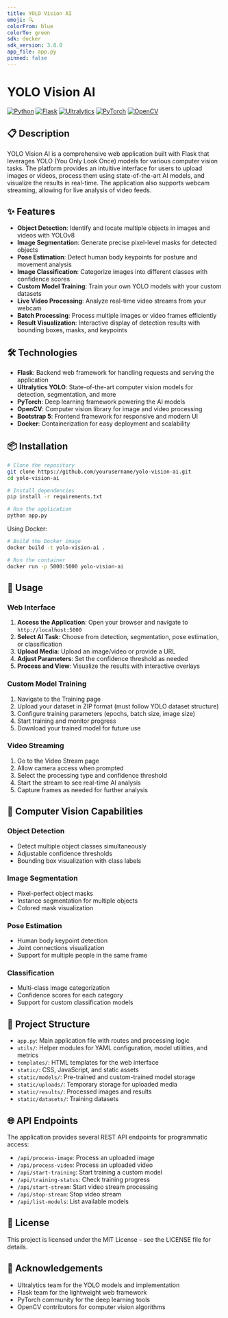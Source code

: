 ```yaml
---
title: YOLO Vision AI
emoji: 🔍
colorFrom: blue
colorTo: green
sdk: docker
sdk_version: 3.8.0
app_file: app.py
pinned: false
---
```


# YOLO Vision AI

[![Python](https://img.shields.io/badge/Python-3.8+-blue.svg)](https://www.python.org/)
[![Flask](https://img.shields.io/badge/Flask-2.0.1-green.svg)](https://flask.palletsprojects.com/)
[![Ultralytics](https://img.shields.io/badge/Ultralytics-8.0.208-yellow.svg)](https://ultralytics.com/)
[![PyTorch](https://img.shields.io/badge/PyTorch-2.0.1-EE4C2C.svg)](https://pytorch.org/)
[![OpenCV](https://img.shields.io/badge/OpenCV-4.5.5-5C3EE8.svg)](https://opencv.org/)

## 📋 Description

YOLO Vision AI is a comprehensive web application built with Flask that leverages YOLO (You Only Look Once) models for various computer vision tasks. The platform provides an intuitive interface for users to upload images or videos, process them using state-of-the-art AI models, and visualize the results in real-time. The application also supports webcam streaming, allowing for live analysis of video feeds.

## ✨ Features

- **Object Detection**: Identify and locate multiple objects in images and videos with YOLOv8
- **Image Segmentation**: Generate precise pixel-level masks for detected objects
- **Pose Estimation**: Detect human body keypoints for posture and movement analysis
- **Image Classification**: Categorize images into different classes with confidence scores
- **Custom Model Training**: Train your own YOLO models with your custom datasets
- **Live Video Processing**: Analyze real-time video streams from your webcam
- **Batch Processing**: Process multiple images or video frames efficiently
- **Result Visualization**: Interactive display of detection results with bounding boxes, masks, and keypoints

## 🛠️ Technologies

- **Flask**: Backend web framework for handling requests and serving the application
- **Ultralytics YOLO**: State-of-the-art computer vision models for detection, segmentation, and more
- **PyTorch**: Deep learning framework powering the AI models
- **OpenCV**: Computer vision library for image and video processing
- **Bootstrap 5**: Frontend framework for responsive and modern UI
- **Docker**: Containerization for easy deployment and scalability

## 📦 Installation

```bash
# Clone the repository
git clone https://github.com/yourusername/yolo-vision-ai.git
cd yolo-vision-ai

# Install dependencies
pip install -r requirements.txt

# Run the application
python app.py
```

Using Docker:
```bash
# Build the Docker image
docker build -t yolo-vision-ai .

# Run the container
docker run -p 5000:5000 yolo-vision-ai
```

## 🚀 Usage

### Web Interface

1. **Access the Application**: Open your browser and navigate to `http://localhost:5000`
2. **Select AI Task**: Choose from detection, segmentation, pose estimation, or classification
3. **Upload Media**: Upload an image/video or provide a URL
4. **Adjust Parameters**: Set the confidence threshold as needed
5. **Process and View**: Visualize the results with interactive overlays

### Custom Model Training

1. Navigate to the Training page
2. Upload your dataset in ZIP format (must follow YOLO dataset structure)
3. Configure training parameters (epochs, batch size, image size)
4. Start training and monitor progress
5. Download your trained model for future use

### Video Streaming

1. Go to the Video Stream page
2. Allow camera access when prompted
3. Select the processing type and confidence threshold
4. Start the stream to see real-time AI analysis
5. Capture frames as needed for further analysis

## 📸 Computer Vision Capabilities

### Object Detection
- Detect multiple object classes simultaneously
- Adjustable confidence thresholds
- Bounding box visualization with class labels

### Image Segmentation
- Pixel-perfect object masks
- Instance segmentation for multiple objects
- Colored mask visualization

### Pose Estimation
- Human body keypoint detection
- Joint connections visualization
- Support for multiple people in the same frame

### Classification
- Multi-class image categorization
- Confidence scores for each category
- Support for custom classification models

## 🔧 Project Structure

- `app.py`: Main application file with routes and processing logic
- `utils/`: Helper modules for YAML configuration, model utilities, and metrics
- `templates/`: HTML templates for the web interface
- `static/`: CSS, JavaScript, and static assets
- `static/models/`: Pre-trained and custom-trained model storage
- `static/uploads/`: Temporary storage for uploaded media
- `static/results/`: Processed images and results
- `static/datasets/`: Training datasets

## 🌐 API Endpoints

The application provides several REST API endpoints for programmatic access:

- `/api/process-image`: Process an uploaded image
- `/api/process-video`: Process an uploaded video
- `/api/start-training`: Start training a custom model
- `/api/training-status`: Check training progress
- `/api/start-stream`: Start video stream processing
- `/api/stop-stream`: Stop video stream
- `/api/list-models`: List available models

## 📄 License

This project is licensed under the MIT License - see the LICENSE file for details.

## 🙏 Acknowledgements

- Ultralytics team for the YOLO models and implementation
- Flask team for the lightweight web framework
- PyTorch community for the deep learning tools
- OpenCV contributors for computer vision algorithms